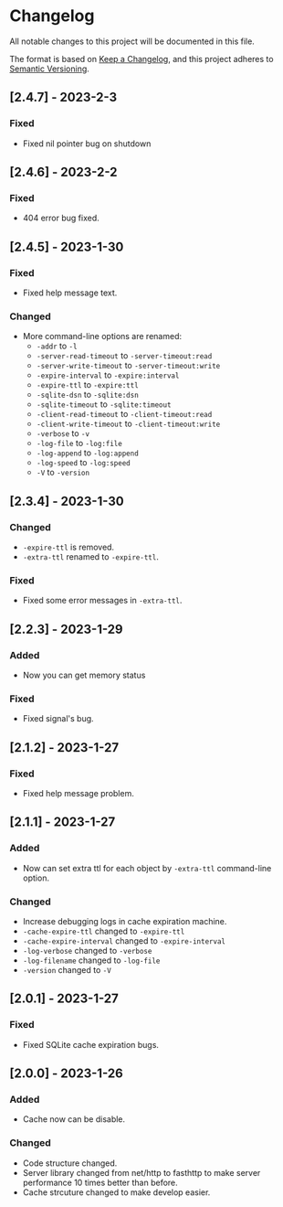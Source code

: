 # Changelog

All notable changes to this project will be documented in this file.

The format is based on [Keep a Changelog](https://keepachangelog.com/en/1.0.0/),
and this project adheres to [Semantic Versioning](https://semver.org/spec/v2.0.0.html).

## [2.4.7] - 2023-2-3
### Fixed
- Fixed nil pointer bug on shutdown

## [2.4.6] - 2023-2-2
### Fixed
- 404 error bug fixed.

## [2.4.5] - 2023-1-30
### Fixed
- Fixed help message text.

### Changed
- More command-line options are renamed:
  - `-addr` to `-l`
  - `-server-read-timeout` to `-server-timeout:read`
  - `-server-write-timeout` to `-server-timeout:write`
  - `-expire-interval` to `-expire:interval`
  - `-expire-ttl` to `-expire:ttl`
  - `-sqlite-dsn` to `-sqlite:dsn`
  - `-sqlite-timeout` to `-sqlite:timeout`
  - `-client-read-timeout` to `-client-timeout:read`
  - `-client-write-timeout` to `-client-timeout:write`
  - `-verbose` to `-v`
  - `-log-file` to `-log:file`
  - `-log-append` to `-log:append`
  - `-log-speed` to `-log:speed`
  - `-V` to `-version`

## [2.3.4] - 2023-1-30
### Changed
- `-expire-ttl` is removed.
- `-extra-ttl` renamed to `-expire-ttl`.

### Fixed
- Fixed some error messages in `-extra-ttl`.

## [2.2.3] - 2023-1-29
### Added
- Now you can get memory status

### Fixed
- Fixed signal's bug.

## [2.1.2] - 2023-1-27
### Fixed
- Fixed help message problem.

## [2.1.1] - 2023-1-27
### Added
- Now can set extra ttl for each object by `-extra-ttl` command-line option.

### Changed
- Increase debugging logs in cache expiration machine.
- `-cache-expire-ttl` changed to `-expire-ttl`
- `-cache-expire-interval` changed to `-expire-interval`
- `-log-verbose` changed to `-verbose`
- `-log-filename` changed to `-log-file`
- `-version` changed to `-V`

## [2.0.1] - 2023-1-27
### Fixed
- Fixed SQLite cache expiration bugs.

## [2.0.0] - 2023-1-26
### Added
- Cache now can be disable.

### Changed
- Code structure changed.
- Server library changed from net/http to fasthttp to make server performance 10 times better than before.
- Cache strcuture changed to make develop easier.
